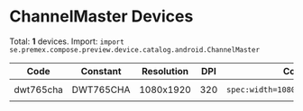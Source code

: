 # ChannelMaster Devices

Total: **1** devices. Import: `import se.premex.compose.preview.device.catalog.android.ChannelMaster`

| Code | Constant | Resolution | DPI | Compose Spec | Preview Usage |
|------|----------|------------|-----|-------------|---------------|
| dwt765cha | DWT765CHA | 1080x1920 | 320 | `spec:width=1080px,height=1920px,dpi=320` | `@Preview(device = ChannelMaster.DWT765CHA)` |

<!-- Generated automatically. Do not edit manually. -->
